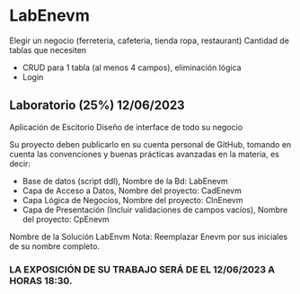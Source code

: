 # LabEnevm

Elegir un negocio (ferreteria, cafeteria, tienda ropa, restaurant)
Cantidad de tablas que necesiten
- CRUD para 1 tabla (al menos 4 campos), eliminación lógica
- Login

## Laboratorio (25%) 12/06/2023
Aplicación de Escitorio
Diseño de interface de todo su negocio

Su proyecto deben publicarlo en su cuenta personal de GitHub, tomando en cuenta las convenciones y buenas prácticas avanzadas en la materia, es decir:
- Base de datos (script ddl), Nombre de la Bd: LabEnevm
- Capa de Acceso a Datos, Nombre del proyecto: CadEnevm
- Capa Lógica de Negocios, Nombre del proyecto: ClnEnevm 
- Capa de Presentación (Incluir validaciones de campos vacíos),  Nombre del proyecto: CpEnevm

Nombre de la Solución LabEnvm
Nota: Reemplazar Enevm por sus iniciales de su nombre completo.

### LA EXPOSICIÓN DE SU TRABAJO SERÁ DE  EL 12/06/2023 A HORAS 18:30.
